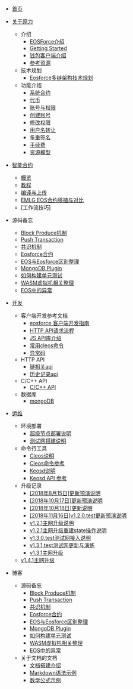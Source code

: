 - [首页](README.md)

- [关于原力](zh-cn/toc/about_eosforce.md)
    - 介绍
        - [EOSForce介绍](zh-cn/what_is_eosforce.md)
        - [Getting Started](zh-cn/getting_started_eosforce.md)
        - [钱包客户端介绍](zh-cn/eosforce_wallet_introduction.md)
        - [参考资源](zh-cn/eosforce_res.md)
    - 技术规划
        - [Eosforce多链架构技术规划](zh-cn/eosforce_mc_tech_plan.md)
    - 功能介绍
        - [系统合约](zh-cn/contract/System/System.md)
        - [代币](zh-cn/contract/eosio.token/token.md)
        - [账号与权限](zh-cn/eosforce_account.md)
        - [创建账号](zh-cn/contract/eosio.bios/newaccount.md)
        - [修改权限](zh-cn/contract/eosio.bios/updateauth.md)
        - [用户名转让](zh-cn/eosforce_username_tran.md)
        - [多重签名](zh-cn/contract/eosio.msig/msig.md)
        - [手续费](zh-cn/fee.md)
        - [资源模型](zh-cn/res_limit.md)

- [智能合约](zh-cn/toc/eosforce_contract.md)
    - [概览](zh-cn/contract/overview.md)
    - [教程](zh-cn/contract/tutorials.md)
    - [编译与上传](zh-cn/contract/build_and_set.md)
    - [EMLG EOS合约移植与对比](zh-cn/contract/eos_diff.md)
    - [工作流技巧]

- 源码备忘
    - [Block Produce机制](zh-cn/code/block_produce.md)
    - [Push Transaction](zh-cn/code/push_trx.md)
    - [共识机制](zh-cn/code/consensus.md)
    - [Eosforce合约](zh-cn/code/eosforce_contract.md)
    - [EOS与Eosforce区别整理](zh-cn/code/diff_eos_vs_eosforce.md)
    - [MongoDB Plugin](zh-cn/code/plugin_mongodb.md)
    - [如何构建单元测试](zh-cn/code/unittest.md)
    - [WASM虚拟机相关整理](zh-cn/code/wasm.md)
    - [EOS中的异常](zh-cn/code/eos_exceptions.md)

- [开发](zh-cn/toc/eosforce_develop.md)
    - 客户端开发参考文档
        - [eosforce 客户端开发指南](zh-cn/eosforce_client_develop_guild.md)
        - [HTTP API请求流程](zh-cn/eosforce_http_api_develop.md)
        - [JS API库介绍](zh-cn/eosjs_api_doc.md) 
        - [常用cleos命令](zh-cn/eosforce_cleos_eg.md)
        - [异常码](zh-cn/eosforce_exception_code.md)
    - HTTP API
        - [链相关api](zh-cn/eosforce_http_chain_api.md)
        - [历史记录api](zh-cn/eosforce_http_history_api.md)
    - C/C++ API
        - [C/C++ API](https://developers.eos.io/eosio-cpp/reference)
    - 数据库
        - [mongoDB](zh-cn/mongodb.md)

- [运维](zh-cn/toc/eosforce_op.md)
    - 环境部署
        - [超级节点部署说明](zh-cn/eosforce_bp.md)
        - [测试网搭建说明](zh-cn/eosforce_bios.md)
    - 命令行工具
        - [Cleos说明](zh-cn/eosforce_cleos_introduction.md)
        - [Cleos命令参考](zh-cn/eosforce_cleos_res.md)
        - [Keosd说明](zh-cn/eosforce_keosd_introduction.md)
        - [Keosd API 参考](zh-cn/eosforce_keosd_res.md)
    - 升级记录
        - [[2018年8月15日]更新预演说明](zh-cn/update_guild/eosforce_update_guild_0815.md)
        - [[2018年10月17日]更新预演说明](zh-cn/update_guild/eosforce_update_test_guild_1018.md)
        - [[2018年10月18日]更新说明](zh-cn/update_guild/eosforce_update_guild_1018.md)
        - [[2018年11月16日]v1.2.0.test更新预演说明](zh-cn/update_guild/eosforce_update_guild_v1.2.0.test.md)
        - [v1.2.1主网升级说明](zh-cn/update_guild/eosforce_update_guild_v1.2.1.md)
        - [v1.2.1主网升级重建state操作说明](zh-cn/update_guild/eosforce_update_guild_v1.2.1_rebuild_state.md)
		- [v1.3.0.test测试网接入说明](zh-cn/update_guild/eosforce_update_guild_v1.3.0.test.md)
		- [v1.3.1.test测试网更新与演练](zh-cn/update_guild/eosforce_update_guild_v1.3.1.test.md)
        - [v1.3.1主网升级](zh-cn/update_guild/eosforce_update_guild_v1.3.1.md)
	- [v1.4.1主网升级](zh-cn/update_guild/eosforce_update_guild_v1.4.1.md)

- 博客
    - 源码备忘
        - [Block Produce机制](zh-cn/code/block_produce.md)
        - [Push Transaction](zh-cn/code/push_trx.md)
        - [共识机制](zh-cn/code/consensus.md)
        - [Eosforce合约](zh-cn/code/eosforce_contract.md)
        - [EOS与Eosforce区别整理](zh-cn/code/diff_eos_vs_eosforce.md)
        - [MongoDB Plugin](zh-cn/code/plugin_mongodb.md)
        - [如何构建单元测试](zh-cn/code/unittest.md)
        - [WASM虚拟机相关整理](zh-cn/code/wasm.md)
        - [EOS中的异常](zh-cn/code/eos_exceptions.md)
    - 关于文档的文档
        - [文档搭建介绍](example/doc_introduction.md)
        - [Markdown语法示例](example/example.md)
        - [数学公式示例](example/example_maths.md)
